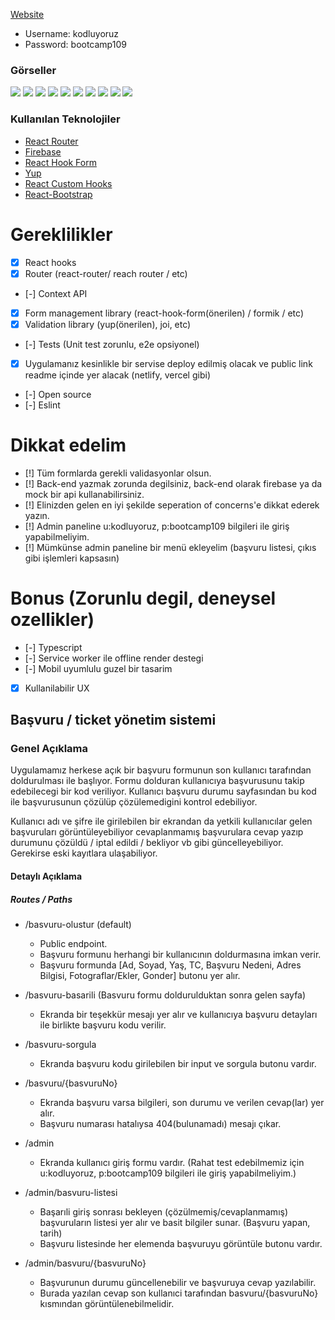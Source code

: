 
<a href="https://optimistic-volhard-df5872.netlify.app/"> Website</a>

<ul style="list-style-type:disc">
   <li>Username: kodluyoruz</li>
   <li>Password: bootcamp109</li>
</ul>

### Görseller
<img src="./img/img2.png" />
<img src="./img/img3.png" />
<img src="./img/img4.png" />
<img src="./img/img5.png" />
<img src="./img/img6.png" />
<img src="./img/img7.png" />
<img src="./img/img8.png" />
<img src="./img/img9.png" />
<img src="./img/img10.png" />
<img src="./img/img11.png" />










### Kullanılan Teknolojiler

<ul style="list-style-type:disc">
   <li><a href="https://reactrouter.com/web/guides/quick-start">React Router</a></li>
   <li><a href="https://firebase.google.com/">Firebase </a></li>
   <li><a href="https://react-hook-form.com/">React Hook Form </a></li>
   <li><a href="https://github.com/jquense/yup">Yup</a></li>
   <li><a href="https://usehooks.com/">React Custom Hooks</a></li>
   <li><a href="https://react-bootstrap.github.io/">React-Bootstrap</a></li>

</ul>

# Gereklilikler

- [x] React hooks
- [x] Router (react-router/ reach router / etc)
- [-] Context API
- [x] Form management library (react-hook-form(önerilen) / formik / etc)
- [x] Validation library (yup(önerilen), joi, etc)
- [-] Tests (Unit test zorunlu, e2e opsiyonel)
- [x] Uygulamanız kesinlikle bir servise deploy edilmiş olacak ve public link readme içinde yer alacak (netlify, vercel gibi)
- [-] Open source
- [-] Eslint

# Dikkat edelim
- [!] Tüm formlarda gerekli validasyonlar olsun.
- [!] Back-end yazmak zorunda degilsiniz, back-end olarak firebase ya da mock bir api kullanabilirsiniz.
- [!] Elinizden gelen en iyi şekilde seperation of concerns'e dikkat ederek yazın.
- [!] Admin paneline u:kodluyoruz, p:bootcamp109 bilgileri ile giriş yapabilmeliyim.
- [!] Mümkünse admin paneline bir menü ekleyelim (başvuru listesi, çıkıs gibi işlemleri kapsasın)

# Bonus (Zorunlu degil, deneysel ozellikler)
- [-] Typescript 
- [-] Service worker ile offline render destegi
- [-] Mobil uyumlulu guzel bir tasarim
- [x] Kullanilabilir UX

## Başvuru / ticket yönetim sistemi

### Genel Açıklama

Uygulamamız herkese açık bir başvuru formunun son kullanıcı tarafından doldurulması ile başlıyor. 
Formu dolduran kullanıcıya başvurusunu takip edebilecegi bir kod veriliyor. Kullanıcı başvuru durumu sayfasından bu kod ile başvurusunun çözülüp çözülemedigini kontrol edebiliyor. 

Kullanıcı adı ve şifre ile girilebilen bir ekrandan da yetkili kullanıcılar gelen başvuruları görüntüleyebiliyor cevaplanmamış başvurulara cevap yazıp durumunu çözüldü / iptal edildi / bekliyor vb gibi güncelleyebiliyor. Gerekirse eski kayıtlara ulaşabiliyor.


#### Detaylı Açıklama

##### Routes / Paths

- /basvuru-olustur (default)
  - Public endpoint.
  - Başvuru formunu herhangi bir kullanıcının doldurmasına imkan verir.
  - Başvuru formunda [Ad, Soyad, Yaş, TC, Başvuru Nedeni, Adres Bilgisi, Fotograflar/Ekler, Gonder] butonu yer alır. 

- /basvuru-basarili (Basvuru formu doldurulduktan sonra gelen sayfa)
  - Ekranda bir teşekkür mesajı yer alır ve kullanıcıya başvuru detayları ile birlikte başvuru kodu verilir.

- /basvuru-sorgula
  - Ekranda başvuru kodu girilebilen bir input ve sorgula butonu vardır.

- /basvuru/{basvuruNo}
  - Ekranda başvuru varsa bilgileri, son durumu ve verilen cevap(lar) yer alır.
  - Başvuru numarası hatalıysa 404(bulunamadı) mesajı çıkar.

- /admin
  - Ekranda kullanıcı giriş formu vardır. (Rahat test edebilmemiz için u:kodluyoruz, p:bootcamp109 bilgileri ile giriş yapabilmeliyim.)

- /admin/basvuru-listesi
  - Başarıli giriş sonrası bekleyen (çözülmemiş/cevaplanmamış) başvuruların listesi yer alır ve basit bilgiler sunar. (Başvuru yapan, tarih)
  - Başvuru listesinde her elemenda başvuruyu görüntüle butonu vardır.

- /admin/basvuru/{basvuruNo}
  - Başvurunun durumu güncellenebilir ve başvuruya cevap yazılabilir.
  - Burada yazılan cevap son kullanıci tarafından basvuru/{basvuruNo} kısmından görüntülenebilmelidir.